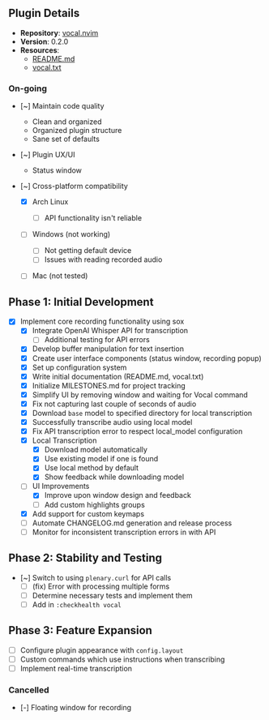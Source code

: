## Plugin Details
- **Repository**: [vocal.nvim](https://github.com/kyza0d/vocal.nvim)
- **Version**: 0.2.0
- **Resources**:
  - [README.md](https://github.com/kyza0d/vocal.nvim/blob/main/README.md)
  - [vocal.txt](https://github.com/kyza0d/vocal.nvim/blob/main/doc/vocal.txt)

### On-going

  - [~] Maintain code quality
      - Clean and organized
      - Organized plugin structure
      - Sane set of defaults

  - [~] Plugin UX/UI
    - Status window

  - [~] Cross-platform compatibility
    - [x] Arch Linux 
      - [ ] API functionality isn't reliable
    - [ ] Windows (not working)
      - [ ] Not getting default device
      - [ ] Issues with reading recorded audio 
    - [ ] Mac (not tested)


## Phase 1: Initial Development

  - [x] Implement core recording functionality using sox
    - [x] Integrate OpenAI Whisper API for transcription
       - [ ] Additional testing for API errors
    - [x] Develop buffer manipulation for text insertion
    - [x] Create user interface components (status window, recording popup)
    - [x] Set up configuration system
    - [x] Write initial documentation (README.md, vocal.txt)
    - [x] Initialize MILESTONES.md for project tracking
    - [x] Simplify UI by removing window and waiting for Vocal command
    - [x] Fix not capturing last couple of seconds of audio
    - [x] Download `base` model to specified directory for local transcription
    - [x] Successfully transcribe audio using local model
    - [x] Fix API transcription error to respect local_model configuration
    - [x] Local Transcription
      - [x] Download model automatically
      - [x] Use existing model if one is found
      - [x] Use local method by default
      - [x] Show feedback while downloading model
    - [ ] UI Improvements
      - [x] Improve upon window design and feedback
      - [ ] Add custom highlights groups
    - [x] Add support for custom keymaps
    - [ ] Automate CHANGELOG.md generation and release process
    - [ ] Monitor for inconsistent transcription errors in with API

## Phase 2: Stability and Testing

  - [~] Switch to using `plenary.curl` for API calls
      - [ ] (fix) Error with processing multiple forms
    - [ ] Determine necessary tests and implement them
    - [ ] Add in `:checkhealth vocal`

## Phase 3: Feature Expansion

  - [ ] Configure plugin appearance with `config.layout`
  - [ ] Custom commands which use instructions when transcribing
  - [ ] Implement real-time transcription

### Cancelled
  - [-] Floating window for recording
